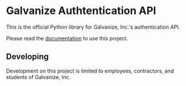 # Galvanize Authtentication API

This is the official Python library for Galvanize, Inc.'s authentication API.

Please read the
[documentation](https://galvanize-auth-api.readthedocs.io/en/latest/intro.html)
to use this project.

## Developing

Development on this project is limited to employees,
contractors, and students of Galvanize, Inc.

